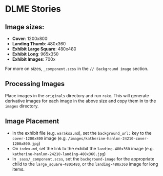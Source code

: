 # DLME Stories

## Image sizes:

- **Cover**: 1200x800
- **Landing Thumb**: 480x360
- **Exhibit Large Square**: 480x480
- **Exhibit Long**: 965x350
- **Exhibit Images**: 700x

For more on sizes, `_component.scss` in the `// Background image` section.  


## Processing Images

Place images in the `originals` directory and run `rake`. This will generate derivative images for each image in the above size and copy them in to the `images` directory.


## Image Placement

- In the exhibit file (e.g. `waraksa.md`), set the `background_url:` key to the `cover-1200x800` image (e.g. `/images/katherine-hanlon-24210-cover-1200x800.jpg`)
- On `index.md`, set the link to the exhibit the `landing-480x360` image (e.g. `katherine-hanlon-24210-landing-480x360.jpg`)
- In `_sass/_component.scss`, set the `background-image` for the appropriate child to the `large_square-480x480`, or the `landing-480x360` image for long items.
